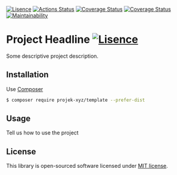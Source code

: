 [![Lisence](https://img.shields.io/packagist/l/projek-xyz/template?style=flat-square)](https://github.com/projek-xyz/slim-plates/blob/master/LICENSE.md)
[![Actions Status](https://img.shields.io/github/workflow/status/projek-xyz/template/Tests/master?style=flat-square)](https://github.com/projek-xyz/template/actions)
[![Coverage Status](https://img.shields.io/coveralls/github/projek-xyz/template/master?style=flat-square)](https://coveralls.io/github/projek-xyz/template)
[![Coverage Status](https://img.shields.io/codeclimate/coverage/projek-xyz/template?style=flat-square)](https://codeclimate.com/github/projek-xyz/template)
[![Maintainability](https://img.shields.io/codeclimate/coverage-letter/projek-xyz/template?label=maintainability&style=flat-square)](https://codeclimate.com/github/projek-xyz/template/maintainability)

# Project Headline [![Lisence](https://img.shields.io/packagist/v/projek-xyz/template?style=flat-square)](https://packagist.org/packages/projek-xyz/template)

Some descriptive project description.

## Installation

Use [Composer](https://getcomposer.org/)

```bash
$ composer require projek-xyz/template --prefer-dist
```

## Usage

Tell us how to use the project

## License

This library is open-sourced software licensed under [MIT license](LICENSE).
